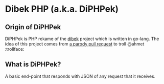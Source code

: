 # Dibek PHP (a.k.a. DiPHPek)

## Origin of DiPHPek

DiPHPek is PHP rekame of the [dibek](https://github.com/ahmet/dibek) project which is written in go-lang.
The idea of this project comes from [a parody pull request](https://github.com/ahmet/dibek/pull/1)
to troll @ahmet :trollface:

## What is DiPHPek?

A basic end-point that responds with JSON of any request that it receives.
